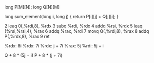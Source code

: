 long P[M][N];
long Q[N][M]

long sum_element(long i, long j) {
  return P[i][j] + Q[j][i];
}

2 leaq 0(,%rdi,8), %rdx
3 subq %rdi, %rdx
4 addq %rsi, %rdx
5 leaq (%rsi,%rsi,4), %rax
6 addq %rax, %rdi
7 movq Q(,%rdi,8), %rax
8 addq P(,%rdx,8), %rax
9 ret

%rdx: 8i
%rdx: 7i
%rdx: j + 7i
%rax: 5j
%rdi: 5j + i

Q + 8 * (5j + i)
P + 8 * (j + 7i)
```

```
